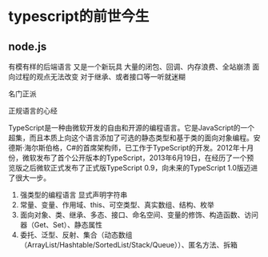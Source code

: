 # typescript的前世今生

## node.js

有模有样的后端语言
又是一个新玩具
大量的闭包、回调、内存浪费、全站崩溃
面向过程的观点无法改变
对于继承、或者接口等一听就迷糊

名门正派

正规语言的心经

TypeScript是一种由微软开发的自由和开源的编程语言。它是JavaScript的一个超集，而且本质上向这个语言添加了可选的静态类型和基于类的面向对象编程。安德斯·海尔斯伯格，C#的首席架构师，已工作于TypeScript的开发。2012年十月份，微软发布了首个公开版本的TypeScript，2013年6月19日，在经历了一个预览版之后微软正式发布了正式版TypeScript 0.9，向未来的TypeScript 1.0版迈进了很大一步。

1. 强类型的编程语言 显式声明字符串
2. 常量、变量、作用域、this、可空类型、真实数组、结构、枚举
3. 面向对象、类、继承、多态、接口、命名空间、变量的修饰、构造函数、访问器（Get、Set）、静态属性
4. 委托、泛型、反射、集合（动态数组（ArrayList/Hashtable/SortedList/Stack/Queue））、匿名方法、拆箱
